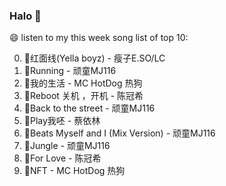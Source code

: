 

### Halo 👋

😄 listen to my this week song list of top 10:

0. 🌈红面线(Yella boyz) - 瘦子E.SO/LC
1. 🌈Running - 顽童MJ116
2. 🌈我的生活 - MC HotDog 热狗
3. 🌈Reboot 关机 ，开机 - 陈冠希
4. 🌈Back to the street - 顽童MJ116
5. 🌈Play我呸 - 蔡依林
6. 🌈Beats Myself and I (Mix Version) - 顽童MJ116
7. 🌈Jungle - 顽童MJ116
8. 🌈For Love - 陈冠希
9. 🌈NFT - MC HotDog 热狗

